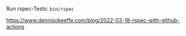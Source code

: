 Run rspec-Tests: `bin/rspec`

https://www.dennisokeeffe.com/blog/2022-03-18-rspec-with-github-actions

